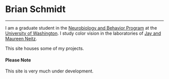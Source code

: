 # Brian Schmidt
***

I am a graduate student in the [Neurobiology and Behavior Program][1] at the [University of Washington][2]. I study color vision in the laboratories of [Jay and Maureen Neitz][3].  

[1]: http://depts.washington.edu/behneuro/
[2]: http://www.washington.edu/
[3]: http://www.neitzvision.com/

This site houses some of my projects.  
     
#### Please Note  

This site is very much under development.
